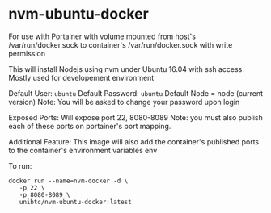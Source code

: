 # nvm-ubuntu-docker

For use with Portainer with volume mounted from host's /var/run/docker.sock to container's /var/run/docker.sock with write permission

This will install Nodejs using nvm under Ubuntu 16.04 with ssh access. Mostly used for developement environment

Default User: `ubuntu`
Default Password: `ubuntu`
Default Node = node (current version)
Note: You will be asked to change your password upon login


Exposed Ports: Will expose port 22, 8080-8089 Note: you must also publish each of these ports on portainer's port mapping.

Additional Feature:
This image will also add the container's published ports to the container's environment variables env


To run:
```
docker run --name=nvm-docker -d \
   -p 22 \
   -p 8080-8089 \
   unibtc/nvm-ubuntu-docker:latest
```